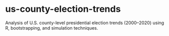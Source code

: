 # us-county-election-trends
Analysis of U.S. county-level presidential election trends (2000–2020) using R, bootstrapping, and simulation techniques.

